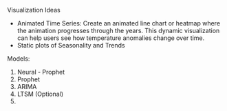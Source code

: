 Visualization Ideas
- Animated Time Series: Create an animated line chart or heatmap where the animation progresses through the years. This dynamic visualization can help users see how temperature anomalies change over time.
- Static plots of Seasonality and Trends

Models:
1. Neural - Prophet
2. Prophet
3. ARIMA
4. LTSM (Optional)
5. 

